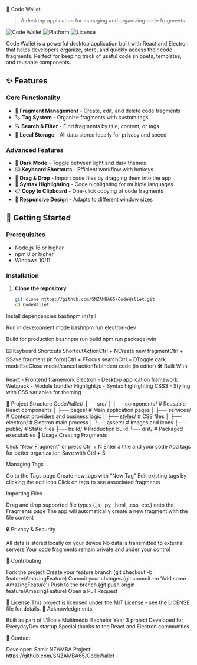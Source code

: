 📝 Code Wallet

> A desktop application for managing and organizing code fragments

![Code Wallet](https://img.shields.io/badge/version-1.0.0-blue.svg)
![Platform](https://img.shields.io/badge/platform-Windows-lightgrey.svg)
![License](https://img.shields.io/badge/license-MIT-green.svg)

Code Wallet is a powerful desktop application built with React and Electron that helps developers organize, store, and quickly access their code fragments. Perfect for keeping track of useful code snippets, templates, and reusable components.

## ✨ Features

### Core Functionality
- 📝 **Fragment Management** - Create, edit, and delete code fragments
- 🏷️ **Tag System** - Organize fragments with custom tags
- 🔍 **Search & Filter** - Find fragments by title, content, or tags
- 💾 **Local Storage** - All data stored locally for privacy and speed

### Advanced Features
- 🌙 **Dark Mode** - Toggle between light and dark themes
- ⌨️ **Keyboard Shortcuts** - Efficient workflow with hotkeys
- 📁 **Drag & Drop** - Import code files by dragging them into the app
- 🎨 **Syntax Highlighting** - Code highlighting for multiple languages
- 📋 **Copy to Clipboard** - One-click copying of code fragments
- 📱 **Responsive Design** - Adapts to different window sizes

## 🚀 Getting Started

### Prerequisites
- Node.js 16 or higher
- npm 8 or higher
- Windows 10/11

### Installation

1. **Clone the repository**
   ```bash
   git clone https://github.com/SNZAMBA65/CodeWallet.git
   cd CodeWallet

Install dependencies
bashnpm install

Run in development mode
bashnpm run electron-dev

Build for production
bashnpm run build
npm run package-win


⌨️ Keyboard Shortcuts
ShortcutActionCtrl + NCreate new fragmentCtrl + SSave fragment (in form)Ctrl + FFocus searchCtrl + DToggle dark modeEscClose modal/cancel actionTabIndent code (in editor)
🛠️ Built With

React - Frontend framework
Electron - Desktop application framework
Webpack - Module bundler
Highlight.js - Syntax highlighting
CSS3 - Styling with CSS variables for theming

📁 Project Structure
CodeWallet/
├── src/
│   ├── components/          # Reusable React components
│   ├── pages/              # Main application pages
│   ├── services/           # Context providers and business logic
│   ├── styles/             # CSS files
│   ├── electron/           # Electron main process
│   └── assets/             # Images and icons
├── public/                 # Static files
├── build/                  # Production build
└── dist/                   # Packaged executables
🎯 Usage
Creating Fragments

Click "New Fragment" or press Ctrl + N
Enter a title and your code
Add tags for better organization
Save with Ctrl + S

Managing Tags

Go to the Tags page
Create new tags with "New Tag"
Edit existing tags by clicking the edit icon
Click on tags to see associated fragments

Importing Files

Drag and drop supported file types (.js, .py, .html, .css, etc.) onto the Fragments page
The app will automatically create a new fragment with the file content

🔒 Privacy & Security

All data is stored locally on your device
No data is transmitted to external servers
Your code fragments remain private and under your control

🤝 Contributing

Fork the project
Create your feature branch (git checkout -b feature/AmazingFeature)
Commit your changes (git commit -m 'Add some AmazingFeature')
Push to the branch (git push origin feature/AmazingFeature)
Open a Pull Request

📄 License
This project is licensed under the MIT License - see the LICENSE file for details.
🙏 Acknowledgments

Built as part of L'École Multimédia Bachelor Year 3 project
Developed for EverydayDev startup
Special thanks to the React and Electron communities

📧 Contact

Developer: Samir NZAMBA
Project: https://github.com/SNZAMBA65/CodeWallet